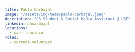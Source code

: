 ```yaml
---
title: Pablo Carbajal
image: "/assets/img/team/pablo-carbajal.jpeg"
description: "CS Student & Social Media Assistant @ USF"
linkedin: phcarbajal
locations:
  - san-francisco
roles:
  - current-volunteer
---
```

